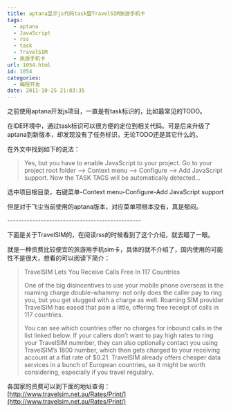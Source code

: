 ```yaml
---
title: aptana显示js代码task暨TravelSIM旅游手机卡
tags:
  - aptana
  - JavaScript
  - rss
  - task
  - TravelSIM
  - 旅游手机卡
url: 1054.html
id: 1054
categories:
  - 编程开发
date: 2011-10-25 21:03:35
---
```


之前使用aptana开发js项目，一直是有task标识的，比如最常见的TODO。  

在IDE环境中，通过task标识可以很方便的定位到相关代码。可是后来升级了aptana到新版本，却发现没有了任务标识，无论TODO还是其它什么的。  

在外文中找到如下的说法：  

> Yes, but you have to enable JavaScript to your project. Go to your project root folder --> Context menu --> Configure --> Add JavaScript support. Now the TASK TAGS will be automatically detected...

选中项目根目录，右键菜单-Context menu-Configure-Add JavaScript support  

但是对于飞尘当前使用的aptana版本，对应菜单项根本没有，真是郁闷。  

\-\-\-\-\-\-\-\-\-\-\-\-\-\-\-\-\-\-\-\-\-\-\-\-\-\-\-\-\-\-\-\-\-\-\-\-\-\-\-\-\-\-\-\-\-\-\-\-  

下面是关于TravelSIM的，在阅读rss的时候看到了这个介绍，就去瞄了一眼。  

就是一种资费比较便宜的旅游用手机sim卡，具体的就不介绍了，国内使用的可能性不是很大，想看的可以阅读下简介：  

> TravelSIM Lets You Receive Calls Free In 117 Countries  
>   
> One of the big disincentives to use your mobile phone overseas is the roaming charge double-whammy: not only does the caller pay to ring you, but you get slugged with a charge as well. Roaming SIM provider TravelSIM has eased that pain a little, offering free receipt of calls in 117 countries.  
>   
> You can see which countries offer no charges for inbound calls in the list linked below. If your callers don’t want to pay high rates to ring your TravelSIM numnber, they can also optionally contact you using TravelSIM’s 1800 number, which then gets charged to your receiving account at a flat rate of $0.21. TravelSIM already offers cheaper data services in a bunch of European countries, so it might be worth considering, especially if you travel regulalry.

各国家的资费可以到下面的地址查询： [http://www.travelsim.net.au/Rates/Print/](http://www.travelsim.net.au/Rates/Print/)